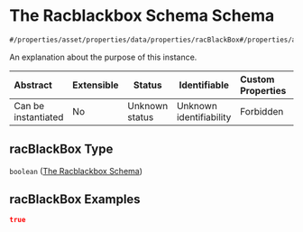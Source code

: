 # The Racblackbox Schema Schema

```txt
#/properties/asset/properties/data/properties/racBlackBox#/properties/asset/properties/data/properties/racBlackBox
```

An explanation about the purpose of this instance.


| Abstract            | Extensible | Status         | Identifiable            | Custom Properties | Additional Properties | Access Restrictions | Defined In                                                                                       |
| :------------------ | ---------- | -------------- | ----------------------- | :---------------- | --------------------- | ------------------- | ------------------------------------------------------------------------------------------------ |
| Can be instantiated | No         | Unknown status | Unknown identifiability | Forbidden         | Allowed               | none                | [policy_transaction.schema.json\*](../out/policy_transaction.schema.json "open original schema") |

## racBlackBox Type

`boolean` ([The Racblackbox Schema](policy_transaction-properties-the-asset-schema-properties-the-data-schema-properties-the-racblackbox-schema.md))

## racBlackBox Examples

```json
true
```
